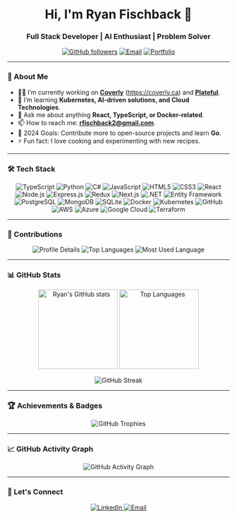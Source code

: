 <!-- Header Section with Name and Introduction -->
<h1 align="center">Hi, I'm Ryan Fischback 👋</h1>
<h3 align="center">Full Stack Developer | AI Enthusiast | Problem Solver</h3>

<p align="center">
  <a href="https://github.com/ryanfischback"><img alt="GitHub followers" src="https://img.shields.io/github/followers/ryanfischback?label=Follow%20Me&style=social" /></a>
  <a href="mailto:rfischback2@gmail.com"><img src="https://img.shields.io/badge/Contact-rfischback2%40gmail.com-informational" alt="Email"></a>
    <a href="http://ryanfischback.com"><img src="https://img.shields.io/badge/Portfolio-Visit-0a3d62?style=flat&logo=world&logoColor=white" alt="Portfolio"></a>
</p>

---

### 🌟 About Me

- 👨‍💻 I’m currently working on [**Coverly**](https://github.com/ryanfischback/Coverly) (https://coverly.ca) and [**Plateful**](https://github.com/ryanfischback/Plateful).
- 🌱 I’m learning **Kubernetes, AI-driven solutions, and Cloud Technologies**.
- 💬 Ask me about anything **React, TypeScript, or Docker-related**.
- 📫 How to reach me: **[rfischback2@gmail.com](mailto:rfischback2@gmail.com)**.
- 🎯 2024 Goals: Contribute more to open-source projects and learn **Go**.
- ⚡ Fun fact: I love cooking and experimenting with new recipes.

---

### 🛠️ Tech Stack

<p align="center">
  <!-- Programming Languages -->
  <img src="https://img.shields.io/badge/Code-TypeScript-informational?style=flat&logo=typescript&logoColor=white&color=007ACC" alt="TypeScript" />
  <img src="https://img.shields.io/badge/Code-Python-informational?style=flat&logo=python&logoColor=white&color=3776AB" alt="Python" />
  <img src="https://img.shields.io/badge/Code-CSharp-informational?style=flat&logo=csharp&logoColor=white&color=239120" alt="C#" />
  <img src="https://img.shields.io/badge/Code-JavaScript-informational?style=flat&logo=javascript&logoColor=white&color=F7DF1E" alt="JavaScript" />
  <img src="https://img.shields.io/badge/Code-HTML5-informational?style=flat&logo=html5&logoColor=white&color=E34F26" alt="HTML5" />
  <img src="https://img.shields.io/badge/Code-CSS3-informational?style=flat&logo=css3&logoColor=white&color=1572B6" alt="CSS3" />
  <!-- Frameworks & Libraries -->
  <img src="https://img.shields.io/badge/Code-React-informational?style=flat&logo=react&logoColor=white&color=61DAFB" alt="React" />
  <img src="https://img.shields.io/badge/Code-Node.js-informational?style=flat&logo=node.js&logoColor=white&color=339933" alt="Node.js" />
  <img src="https://img.shields.io/badge/Code-Express.js-informational?style=flat&logo=express&logoColor=white&color=000000" alt="Express.js" />
  <img src="https://img.shields.io/badge/Code-Redux-informational?style=flat&logo=redux&logoColor=white&color=764ABC" alt="Redux" />
  <img src="https://img.shields.io/badge/Code-Next.js-informational?style=flat&logo=next.js&logoColor=white&color=000000" alt="Next.js" />
  <img src="https://img.shields.io/badge/Code-.NET-informational?style=flat&logo=.net&logoColor=white&color=512BD4" alt=".NET" />
  <img src="https://img.shields.io/badge/Code-Entity%20Framework-informational?style=flat&logo=.net&logoColor=white&color=512BD4" alt="Entity Framework" />
  <!-- Databases -->
  <img src="https://img.shields.io/badge/DB-PostgreSQL-informational?style=flat&logo=postgresql&logoColor=white&color=336791" alt="PostgreSQL" />
  <img src="https://img.shields.io/badge/DB-MongoDB-informational?style=flat&logo=mongodb&logoColor=white&color=47A248" alt="MongoDB" />
  <img src="https://img.shields.io/badge/DB-SQLite-informational?style=flat&logo=sqlite&logoColor=white&color=003B57" alt="SQLite" />
  <!-- DevOps & Cloud -->
  <img src="https://img.shields.io/badge/Tool-Docker-informational?style=flat&logo=docker&logoColor=white&color=2496ED" alt="Docker" />
  <img src="https://img.shields.io/badge/Tool-Kubernetes-informational?style=flat&logo=kubernetes&logoColor=white&color=326CE5" alt="Kubernetes" />
  <img src="https://img.shields.io/badge/Tool-GitHub-informational?style=flat&logo=github&logoColor=white&color=181717" alt="GitHub" />
  <img src="https://img.shields.io/badge/Cloud-AWS-informational?style=flat&logo=amazon-aws&logoColor=white&color=232F3E" alt="AWS" />
  <img src="https://img.shields.io/badge/Cloud-Azure-informational?style=flat&logo=microsoft-azure&logoColor=white&color=0078D4" alt="Azure" />
  <img src="https://img.shields.io/badge/Cloud-Google%20Cloud-informational?style=flat&logo=google-cloud&logoColor=white&color=4285F4" alt="Google Cloud" />
  <img src="https://img.shields.io/badge/Tool-Terraform-informational?style=flat&logo=terraform&logoColor=white&color=623CE4" alt="Terraform" />
</p>

---

### 🚀 Contributions

<p align="center">
  <img src="https://github-profile-summary-cards.vercel.app/api/cards/profile-details?username=ryanfischback&theme=tokyonight" alt="Profile Details" />
  <img src="https://github-profile-summary-cards.vercel.app/api/cards/repos-per-language?username=ryanfischback&theme=tokyonight" alt="Top Languages" />
  <img src="https://github-profile-summary-cards.vercel.app/api/cards/most-commit-language?username=ryanfischback&theme=tokyonight" alt="Most Used Language" />
</p>

---

### 📊 GitHub Stats

<p align="center">
  <img height="180em" src="https://github-readme-stats-git-masterrstaa-rickstaa.vercel.app/api?username=ryanfischback&show_icons=true&hide_border=true&count_private=true&include_all_commits=true&theme=tokyonight" alt="Ryan's GitHub stats" />
  <img height="180em" src="https://github-readme-stats-git-masterrstaa-rickstaa.vercel.app/api/top-langs/?username=ryanfischback&layout=compact&theme=tokyonight&hide_border=true" alt="Top Languages" />
</p>

<p align="center">
  <img src="https://github-readme-streak-stats.herokuapp.com/?user=ryanfischback&theme=tokyonight&hide_border=true" alt="GitHub Streak" />
</p>

---

### 🏆 Achievements & Badges

<p align="center">
  <img src="https://github-profile-trophy.vercel.app/?username=ryanfischback&theme=tokyonight&no-frame=true&margin-w=10" alt="GitHub Trophies" />
</p>

---

### 📈 GitHub Activity Graph

<p align="center">
  <img src="https://github-readme-activity-graph.vercel.app/graph?username=ryanfischback&theme=tokyo-night&hide_border=true" alt="GitHub Activity Graph" />
</p>

---

### 🔗 Let's Connect

<p align="center">
  <a href="https://linkedin.com/in/ryanfischback" target="_blank">
    <img src="https://img.shields.io/badge/-LinkedIn-0A66C2?style=for-the-badge&logo=Linkedin&logoColor=white" alt="LinkedIn" />
  </a>
  <a href="mailto:rfischback2@gmail.com" target="_blank">
    <img src="https://img.shields.io/badge/-Gmail-EA4335?style=for-the-badge&logo=Gmail&logoColor=white" alt="Email" />
  </a>
</p>
